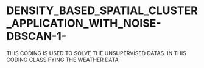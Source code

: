 # DENSITY_BASED_SPATIAL_CLUSTER_APPLICATION_WITH_NOISE-DBSCAN-1-
THIS CODING IS USED TO SOLVE THE UNSUPERVISED DATAS. IN THIS CODING CLASSIFYING THE WEATHER DATA 
